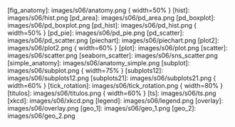 
<!-- enlaces -->

[bokeh]: https://bokeh.pydata.org/
[cartopy]: https://github.com/SciTools/cartopy
[folium]: http://python-visualization.github.io/folium/
[MATLAB]: https://www.mathworks.com/products/matlab.html
[Matplotlib]: https://matplotlib.org/
[Seaborn]: https://seaborn.pydata.org/
<!-- https://jakevdp.github.io/PythonDataScienceHandbook/index.html -->
<!-- https://seaborn.pydata.org/examples/index.html -->

<!-- images -->
[barplot]: images/s06/barplot.png
[barplot_stacked]: images/s06/barplot_stacked.png
[color_linea]: images/s06/color_linea.png
[fig_anatomy]: images/s06/anatomy.png { width=50% }
[hist]: images/s06/hist.png
[pd_area]: images/s06/pd_area.png
[pd_boxplot]: images/s06/pd_boxplot.png
[pd_hist]: images/s06/pd_hist.png { width=50% }
[pd_pie]: images/s06/pd_pie.png
[pd_scatter]: images/s06/pd_scatter.png
[piechart]: images/s06/piechart.png
[plot2]: images/s06/plot2.png { width=60% }
[plot]: images/s06/plot.png
[scatter]: images/s06/scatter.png
[seaborn_scatter]: images/s06/sns_scatter.png
[simple_anatomy]: images/s06/anatomy_simple.png
[subplot]: images/s06/subplot.png { width=75% }
[subplots12]: images/s06/subplots12.png
[subplots21]: images/s06/subplots21.png { width=60% }
[tick_rotation]: images/s06/tick_rotation.png { width=80% }
[titulos]: images/s06/titulos.png { width=60% }
[ts]: images/s06/ts.png
[xkcd]: images/s06/xkcd.png
[legend]: images/s06/legend.png
[overlay]: images/s06/overlay.png
[geo_1]: images/s06/geo_1.png
[geo_2]: images/s06/geo_2.png
